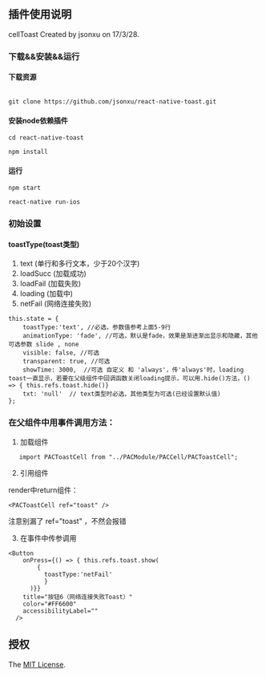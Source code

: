 ## 插件使用说明
 
 cellToast Created by jsonxu on 17/3/28.

### 下载&&安装&&运行

#### 下载资源

```

git clone https://github.com/jsonxu/react-native-toast.git

```

#### 安装node依赖插件

```
cd react-native-toast

npm install

```

#### 运行

```
npm start

react-native run-ios

```


### 初始设置

#### toastType(toast类型)

  1. text (单行和多行文本，少于20个汉字)
  2. loadSucc (加载成功)
  3. loadFail (加载失败)
  4. loading (加载中)
  5. netFail (网络连接失败)
    
```
this.state = {
    toastType:'text', //必选，参数值参考上面5-9行
    animationType: 'fade', //可选，默认是fade，效果是渐进渐出显示和隐藏，其他可选参数 slide , none
    visible: false, //可选
    transparent: true, //可选
    showTime: 3000,  //可选 自定义 和 'always'，传'always'时，loading toast一直显示，若要在父级组件中回调函数关闭loading提示，可以用.hide()方法，() => { this.refs.toast.hide()}
    txt: 'null'  // text类型时必选，其他类型为可选(已经设置默认值)
};
```

### 在父组件中用事件调用方法：

1. 加载组件

```
   import PACToastCell from "../PACModule/PACCell/PACToastCell";
```

2. 引用组件

render中return组件：

```
<PACToastCell ref="toast" /> 
```

注意别漏了 ref="toast" ，不然会报错

3. 在事件中传参调用

```
<Button
    onPress={() => { this.refs.toast.show(
        {
          toastType:'netFail'
          }
      )}}
    title="按钮6（网络连接失败Toast）"
    color="#FF6600"
    accessibilityLabel=""
  />
```

## 授权
The [MIT License](LICENSE).
